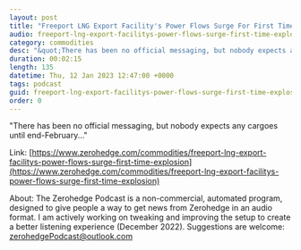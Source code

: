```yaml
---
layout: post
title: "Freeport LNG Export Facility's Power Flows Surge For First Time Since Explosion"
audio: freeport-lng-export-facilitys-power-flows-surge-first-time-explosion-0
category: commodities
desc: "&quot;There has been no official messaging, but nobody expects any cargoes until end-February...&quot; "
duration: 00:02:15
length: 135
datetime: Thu, 12 Jan 2023 12:47:00 +0000
tags: podcast
guid: freeport-lng-export-facilitys-power-flows-surge-first-time-explosion-0
order: 0
---
```

&quot;There has been no official messaging, but nobody expects any cargoes until end-February...&quot; 

Link: [https://www.zerohedge.com/commodities/freeport-lng-export-facilitys-power-flows-surge-first-time-explosion](https://www.zerohedge.com/commodities/freeport-lng-export-facilitys-power-flows-surge-first-time-explosion)

About: The Zerohedge Podcast is a non-commercial, automated program, designed to give people a way to get news from Zerohedge in an audio format.  I am actively working on tweaking and improving the setup to create a better listening experience (December 2022).  Suggestions are welcome: [zerohedgePodcast@outlook.com](mailto:zerohedgePodcast@outlook.com)